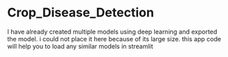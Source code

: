 # Crop_Disease_Detection
I have already created multiple models using deep learning and exported the model.
i could not place it here because of its large size.
this app code will help you to load any similar models in streamlit

